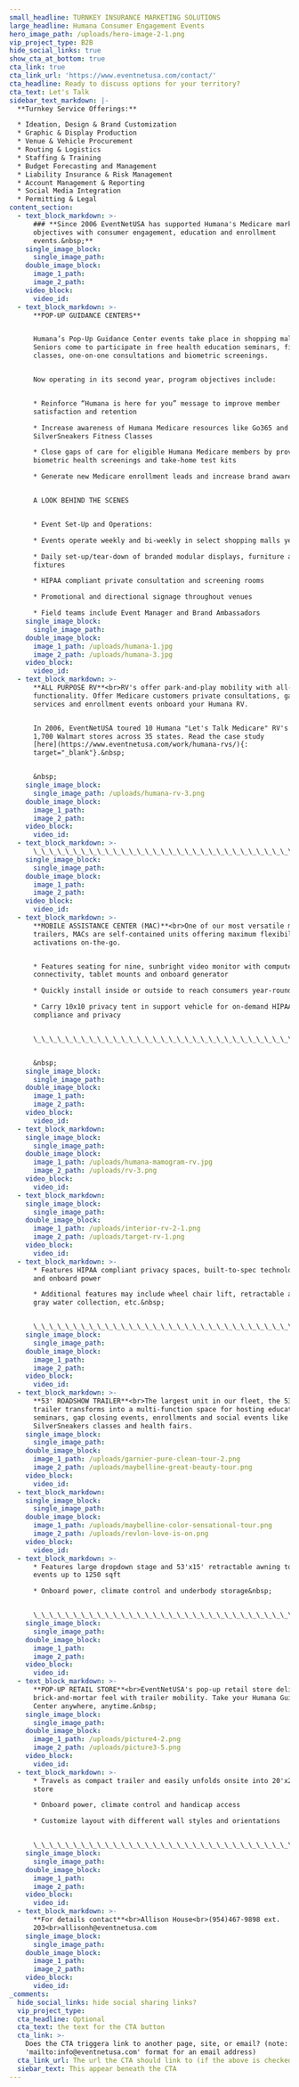```yaml
---
small_headline: TURNKEY INSURANCE MARKETING SOLUTIONS
large_headline: Humana Consumer Engagement Events
hero_image_path: /uploads/hero-image-2-1.png
vip_project_type: B2B
hide_social_links: true
show_cta_at_bottom: true
cta_link: true
cta_link_url: 'https://www.eventnetusa.com/contact/'
cta_headline: Ready to discuss options for your territory?
cta_text: Let's Talk
sidebar_text_markdown: |-
  **Turnkey Service Offerings:**

  * Ideation, Design & Brand Customization
  * Graphic & Display Production
  * Venue & Vehicle Procurement
  * Routing & Logistics
  * Staffing & Training
  * Budget Forecasting and Management
  * Liability Insurance & Risk Management
  * Account Management & Reporting
  * Social Media Integration
  * Permitting & Legal
content_section:
  - text_block_markdown: >-
      ### **Since 2006 EventNetUSA has supported Humana's Medicare marketing
      objectives with consumer engagement, education and enrollment
      events.&nbsp;**
    single_image_block:
      single_image_path:
    double_image_block:
      image_1_path:
      image_2_path:
    video_block:
      video_id:
  - text_block_markdown: >-
      **POP-UP GUIDANCE CENTERS**


      Humana’s Pop-Up Guidance Center events take place in shopping malls, where
      Seniors come to participate in free health education seminars, fitness
      classes, one-on-one consultations and biometric screenings.


      Now operating in its second year, program objectives include:


      * Reinforce “Humana is here for you” message to improve member
      satisfaction and retention

      * Increase awareness of Humana Medicare resources like Go365 and
      SilverSneakers Fitness Classes

      * Close gaps of care for eligible Humana Medicare members by providing
      biometric health screenings and take-home test kits

      * Generate new Medicare enrollment leads and increase brand awareness


      A LOOK BEHIND THE SCENES


      * Event Set-Up and Operations:

      * Events operate weekly and bi-weekly in select shopping malls year-round

      * Daily set-up/tear-down of branded modular displays, furniture and
      fixtures

      * HIPAA compliant private consultation and screening rooms

      * Promotional and directional signage throughout venues

      * Field teams include Event Manager and Brand Ambassadors
    single_image_block:
      single_image_path:
    double_image_block:
      image_1_path: /uploads/humana-1.jpg
      image_2_path: /uploads/humana-3.jpg
    video_block:
      video_id:
  - text_block_markdown: >-
      **ALL PURPOSE RV**<br>RV's offer park-and-play mobility with all-purpose
      functionality. Offer Medicare customers private consultations, gap closing
      services and enrollment events onboard your Humana RV.


      In 2006, EventNetUSA toured 10 Humana "Let's Talk Medicare" RV's to over
      1,700 Walmart stores across 35 states. Read the case study
      [here](https://www.eventnetusa.com/work/humana-rvs/){:
      target="_blank"}.&nbsp;


      &nbsp;
    single_image_block:
      single_image_path: /uploads/humana-rv-3.png
    double_image_block:
      image_1_path:
      image_2_path:
    video_block:
      video_id:
  - text_block_markdown: >-
      \_\_\_\_\_\_\_\_\_\_\_\_\_\_\_\_\_\_\_\_\_\_\_\_\_\_\_\_\_\_\_\_\_\_\_\_\_\_\_\_\_\_\_\_\_\_\_\_\_\_\_\_\_\_\_\_\_\_\_\_\_\_\_\_\_\_\_\_\_\_\_\_\_\_\_\_\_\_\_\_\_\_\_\_\_\_\_\_\_\_\_\_\_\_\_\_\_\_\_
    single_image_block:
      single_image_path:
    double_image_block:
      image_1_path:
      image_2_path:
    video_block:
      video_id:
  - text_block_markdown: >-
      **MOBILE ASSISTANCE CENTER (MAC)**<br>One of our most versatile marketing
      trailers, MACs are self-contained units offering maximum flexibility for
      activations on-the-go.


      * Features seating for nine, sunbright video monitor with computer
      connectivity, tablet mounts and onboard generator

      * Quickly install inside or outside to reach consumers year-round

      * Carry 10x10 privacy tent in support vehicle for on-demand HIPAA
      compliance and privacy


      \_\_\_\_\_\_\_\_\_\_\_\_\_\_\_\_\_\_\_\_\_\_\_\_\_\_\_\_\_\_\_\_\_\_\_\_\_\_\_\_\_\_\_\_\_\_\_\_\_\_\_\_\_\_\_\_\_\_\_\_\_\_\_\_\_\_\_\_\_\_\_\_\_\_\_\_\_\_\_\_\_\_\_\_\_\_\_\_\_\_\_\_\_\_\_\_\_\_\_


      &nbsp;
    single_image_block:
      single_image_path:
    double_image_block:
      image_1_path:
      image_2_path:
    video_block:
      video_id:
  - text_block_markdown:
    single_image_block:
      single_image_path:
    double_image_block:
      image_1_path: /uploads/humana-mamogram-rv.jpg
      image_2_path: /uploads/rv-3.png
    video_block:
      video_id:
  - text_block_markdown:
    single_image_block:
      single_image_path:
    double_image_block:
      image_1_path: /uploads/interior-rv-2-1.png
      image_2_path: /uploads/target-rv-1.png
    video_block:
      video_id:
  - text_block_markdown: >-
      * Features HIPAA compliant privacy spaces, built-to-spec technology hookup
      and onboard power

      * Additional features may include wheel chair lift, retractable awing and
      gray water collection, etc.&nbsp;


      \_\_\_\_\_\_\_\_\_\_\_\_\_\_\_\_\_\_\_\_\_\_\_\_\_\_\_\_\_\_\_\_\_\_\_\_\_\_\_\_\_\_\_\_\_\_\_\_\_\_\_\_\_\_\_\_\_\_\_\_\_\_\_\_\_\_\_\_\_\_\_\_\_\_\_\_\_\_\_\_\_\_\_\_\_\_\_\_\_\_\_\_\_\_\_\_\_\_\_
    single_image_block:
      single_image_path:
    double_image_block:
      image_1_path:
      image_2_path:
    video_block:
      video_id:
  - text_block_markdown: >-
      **53' ROADSHOW TRAILER**<br>The largest unit in our fleet, the 53' event
      trailer transforms into a multi-function space for hosting education
      seminars, gap closing events, enrollments and social events like
      SilverSneakers classes and health fairs.
    single_image_block:
      single_image_path:
    double_image_block:
      image_1_path: /uploads/garnier-pure-clean-tour-2.png
      image_2_path: /uploads/maybelline-great-beauty-tour.png
    video_block:
      video_id:
  - text_block_markdown:
    single_image_block:
      single_image_path:
    double_image_block:
      image_1_path: /uploads/maybelline-color-sensational-tour.png
      image_2_path: /uploads/revlon-love-is-on.png
    video_block:
      video_id:
  - text_block_markdown: >-
      * Features large dropdown stage and 53'x15' retractable awning to create
      events up to 1250 sqft

      * Onboard power, climate control and underbody storage&nbsp;


      \_\_\_\_\_\_\_\_\_\_\_\_\_\_\_\_\_\_\_\_\_\_\_\_\_\_\_\_\_\_\_\_\_\_\_\_\_\_\_\_\_\_\_\_\_\_\_\_\_\_\_\_\_\_\_\_\_\_\_\_\_\_\_\_\_\_\_\_\_\_\_\_\_\_\_\_\_\_\_\_\_\_\_\_\_\_\_\_\_\_\_\_\_\_\_\_\_\_\_
    single_image_block:
      single_image_path:
    double_image_block:
      image_1_path:
      image_2_path:
    video_block:
      video_id:
  - text_block_markdown: >-
      **POP-UP RETAIL STORE**<br>EventNetUSA's pop-up retail store delivers
      brick-and-mortar feel with trailer mobility. Take your Humana Guidance
      Center anywhere, anytime.&nbsp;
    single_image_block:
      single_image_path:
    double_image_block:
      image_1_path: /uploads/picture4-2.png
      image_2_path: /uploads/picture3-5.png
    video_block:
      video_id:
  - text_block_markdown: >-
      * Travels as compact trailer and easily unfolds onsite into 20'x20' pop-up
      store

      * Onboard power, climate control and handicap access

      * Customize layout with different wall styles and orientations


      \_\_\_\_\_\_\_\_\_\_\_\_\_\_\_\_\_\_\_\_\_\_\_\_\_\_\_\_\_\_\_\_\_\_\_\_\_\_\_\_\_\_\_\_\_\_\_\_\_\_\_\_\_\_\_\_\_\_\_\_\_\_\_\_\_\_\_\_\_\_\_\_\_\_\_\_\_\_\_\_\_\_\_\_\_\_\_\_\_\_\_\_\_\_\_\_\_\_\_
    single_image_block:
      single_image_path:
    double_image_block:
      image_1_path:
      image_2_path:
    video_block:
      video_id:
  - text_block_markdown: >-
      **For details contact**<br>Allison House<br>(954)467-9898 ext.
      203<br>allisonh@eventnetusa.com
    single_image_block:
      single_image_path:
    double_image_block:
      image_1_path:
      image_2_path:
    video_block:
      video_id:
_comments:
  hide_social_links: hide social sharing links?
  vip_project_type:
  cta_headline: Optional
  cta_text: the text for the CTA button
  cta_link: >-
    Does the CTA triggera link to another page, site, or email? (note: use
    'mailto:info@eventnetusa.com' format for an email address)
  cta_link_url: The url the CTA should link to (if the above is checked)
  siebar_text: This appear beneath the CTA
---
```


